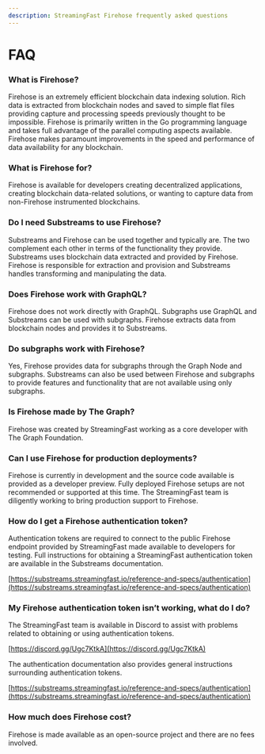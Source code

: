 ```yaml
---
description: StreamingFast Firehose frequently asked questions
---
```


# FAQ

### **What is Firehose?**

Firehose is an extremely efficient blockchain data indexing solution. Rich data is extracted from blockchain nodes and saved to simple flat files providing capture and processing speeds previously thought to be impossible. Firehose is primarily written in the Go programming language and takes full advantage of the parallel computing aspects available. Firehose makes paramount improvements in the speed and performance of data availability for any blockchain.

### **What is Firehose for?**

Firehose is available for developers creating decentralized applications, creating blockchain data-related solutions, or wanting to capture data from non-Firehose instrumented blockchains.

### **Do I need Substreams to use Firehose?**

Substreams and Firehose can be used together and typically are. The two complement each other in terms of the functionality they provide. Substreams uses blockchain data extracted and provided by Firehose. Firehose is responsible for extraction and provision and Substreams handles transforming and manipulating the data.

### **Does Firehose work with GraphQL?**

Firehose does not work directly with GraphQL. Subgraphs use GraphQL and Substreams can be used with subgraphs. Firehose extracts data from blockchain nodes and provides it to Substreams.

### **Do subgraphs work with Firehose?**

Yes, Firehose provides data for subgraphs through the Graph Node and subgraphs. Substreams can also be used between Firehose and subgraphs to provide features and functionality that are not available using only subgraphs.

### **Is Firehose made by The Graph?**

Firehose was created by StreamingFast working as a core developer with The Graph Foundation.&#x20;

### **Can I use Firehose for production deployments?**

Firehose is currently in development and the source code available is provided as a developer preview. Fully deployed Firehose setups are not recommended or supported at this time. The StreamingFast team is diligently working to bring production support to Firehose.

### **How do I get a Firehose authentication token?**

Authentication tokens are required to connect to the public Firehose endpoint provided by StreamingFast made available to developers for testing. Full instructions for obtaining a StreamingFast authentication token are available in the Substreams documentation.

[https://substreams.streamingfast.io/reference-and-specs/authentication](https://substreams.streamingfast.io/reference-and-specs/authentication)

### **My Firehose authentication token isn’t working, what do I do?**

The StreamingFast team is available in Discord to assist with problems related to obtaining or using authentication tokens.&#x20;

[https://discord.gg/Ugc7KtkA](https://discord.gg/Ugc7KtkA)

The authentication documentation also provides general instructions surrounding authentication tokens.

[https://substreams.streamingfast.io/reference-and-specs/authentication](https://substreams.streamingfast.io/reference-and-specs/authentication)

### **How much does Firehose cost?**

Firehose is made available as an open-source project and there are no fees involved.
